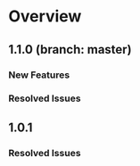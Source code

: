 # Overview

## 1.1.0 (branch: master)

### New Features

### Resolved Issues

## 1.0.1

### Resolved Issues
